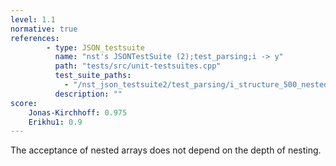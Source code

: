 ```yaml
---
level: 1.1
normative: true
references:
        - type: JSON_testsuite
          name: "nst's JSONTestSuite (2);test_parsing;i -> y"
          path: "tests/src/unit-testsuites.cpp"
          test_suite_paths:
            - "/nst_json_testsuite2/test_parsing/i_structure_500_nested_arrays.json"
          description: ""
score:
    Jonas-Kirchhoff: 0.975
    Erikhu1: 0.9
---
```


The acceptance of nested arrays does not depend on the depth of nesting.